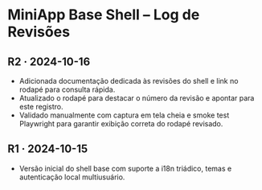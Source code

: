 # MiniApp Base Shell – Log de Revisões

## R2 · 2024-10-16
- Adicionada documentação dedicada às revisões do shell e link no rodapé para consulta rápida.
- Atualizado o rodapé para destacar o número da revisão e apontar para este registro.
- Validado manualmente com captura em tela cheia e smoke test Playwright para garantir exibição correta do rodapé revisado.

## R1 · 2024-10-15
- Versão inicial do shell base com suporte a i18n triádico, temas e autenticação local multiusuário.
